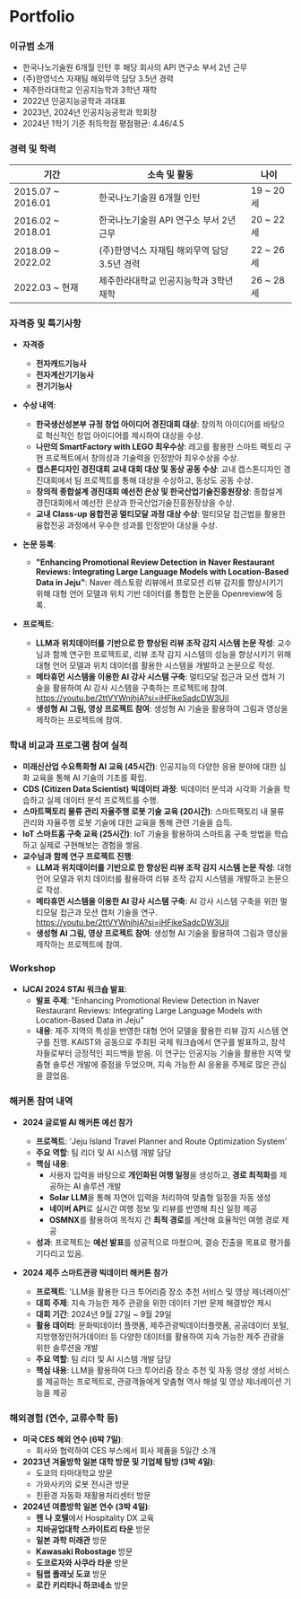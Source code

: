 # Portfolio

### 이규범 소개

- 한국나노기술원 6개월 인턴 후 해당 회사의 API 연구소 부서 2년 근무
- (주)한영넉스 자재팀 해외무역 담당 3.5년 경력
- 제주한라대학교 인공지능학과 3학년 재학
- 2022년 인공지능공학과 과대표
- 2023년, 2024년 인공지능공학과 학회장
- 2024년 1학기 기준 취득학점 평점평균: 4.46/4.5

### 경력 및 학력

| 기간                | 소속 및 활동                                 | 나이           |
|---------------------|---------------------------------------------|----------------|
| 2015.07 ~ 2016.01   | 한국나노기술원 6개월 인턴                    | 19 ~ 20세      |
| 2016.02 ~ 2018.01   | 한국나노기술원 API 연구소 부서 2년 근무      | 20 ~ 22세      |
| 2018.09 ~ 2022.02   | (주)한영넉스 자재팀 해외무역 담당 3.5년 경력  | 22 ~ 26세      |
| 2022.03 ~ 현재      | 제주한라대학교 인공지능학과 3학년 재학       | 26 ~ 28세      |

### 자격증 및 특기사항

- **자격증**
  - **전자캐드기능사**
  - **전자계산기기능사**
  - **전기기능사**

- **수상 내역**:
  - **한국생산성본부 규정 창업 아이디어 경진대회 대상**: 창의적 아이디어를 바탕으로 혁신적인 창업 아이디어를 제시하여 대상을 수상.
  - **나만의 SmartFactory with LEGO 최우수상**: 레고를 활용한 스마트 팩토리 구현 프로젝트에서 창의성과 기술력을 인정받아 최우수상을 수상.
  - **캡스톤디자인 경진대회 교내 대회 대상 및 동상 공동 수상**: 교내 캡스톤디자인 경진대회에서 팀 프로젝트를 통해 대상을 수상하고, 동상도 공동 수상.
  - **창의적 종합설계 경진대회 예선전 은상 및 한국산업기술진흥원장상**: 종합설계 경진대회에서 예선전 은상과 한국산업기술진흥원장상을 수상.
  - **교내 Class-up 융합전공 멀티모달 과정 대상 수상**: 멀티모달 접근법을 활용한 융합전공 과정에서 우수한 성과를 인정받아 대상을 수상.
- **논문 등록**:
  - **"Enhancing Promotional Review Detection in Naver Restaurant Reviews: Integrating Large Language Models with Location-Based Data in Jeju"**: Naver 레스토랑 리뷰에서 프로모션 리뷰 감지를 향상시키기 위해 대형 언어 모델과 위치 기반 데이터를 통합한 논문을 Openreview에 등록.
- **프로젝트**:
  - **LLM과 위치데이터를 기반으로 한 향상된 리뷰 조작 감지 시스템 논문 작성**: 교수님과 함께 연구한 프로젝트로, 리뷰 조작 감지 시스템의 성능을 향상시키기 위해 대형 언어 모델과 위치 데이터를 활용한 시스템을 개발하고 논문으로 작성.
  - **메타휴먼 시스템을 이용한 AI 강사 시스템 구축**: 멀티모달 접근과 모션 캡처 기술을 활용하여 AI 강사 시스템을 구축하는 프로젝트에 참여.  
    https://youtu.be/2ttVYWnjhjA?si=iHFikeSadcDW3UiI
  - **생성형 AI 그림, 영상 프로젝트 참여**: 생성형 AI 기술을 활용하여 그림과 영상을 제작하는 프로젝트에 참여.

### 학내 비교과 프로그램 참여 실적

- **미래신산업 수요특화형 AI 교육 (45시간)**: 인공지능의 다양한 응용 분야에 대한 심화 교육을 통해 AI 기술의 기초를 확립.
- **CDS (Citizen Data Scientist) 빅데이터 과정**: 빅데이터 분석과 시각화 기술을 학습하고 실제 데이터 분석 프로젝트를 수행.
- **스마트팩토리 물류 관리 자율주행 로봇 기술 교육 (20시간)**: 스마트팩토리 내 물류 관리와 자율주행 로봇 기술에 대한 교육을 통해 관련 기술을 습득.
- **IoT 스마트홈 구축 교육 (25시간)**: IoT 기술을 활용하여 스마트홈 구축 방법을 학습하고 실제로 구현해보는 경험을 쌓음.
- **교수님과 함께 연구 프로젝트 진행**:
  - **LLM과 위치데이터를 기반으로 한 향상된 리뷰 조작 감지 시스템 논문 작성**: 대형 언어 모델과 위치 데이터를 활용하여 리뷰 조작 감지 시스템을 개발하고 논문으로 작성.
  - **메타휴먼 시스템을 이용한 AI 강사 시스템 구축**: AI 강사 시스템 구축을 위한 멀티모달 접근과 모션 캡처 기술을 연구.  
    https://youtu.be/2ttVYWnjhjA?si=iHFikeSadcDW3UiI
  - **생성형 AI 그림, 영상 프로젝트 참여**: 생성형 AI 기술을 활용하여 그림과 영상을 제작하는 프로젝트에 참여.

### Workshop

- **IJCAI 2024 STAI 워크숍 발표**:
  - **발표 주제**: "Enhancing Promotional Review Detection in Naver Restaurant Reviews: Integrating Large Language Models with Location-Based Data in Jeju"
  - **내용**: 제주 지역의 특성을 반영한 대형 언어 모델을 활용한 리뷰 감지 시스템 연구를 진행. KAIST와 공동으로 주최된 국제 워크숍에서 연구를 발표하고, 참석자들로부터 긍정적인 피드백을 받음. 이 연구는 인공지능 기술을 활용한 지역 맞춤형 솔루션 개발에 중점을 두었으며, 지속 가능한 AI 응용을 주제로 많은 관심을 끌었음.

### 해커톤 참여 내역

- **2024 글로벌 AI 해커톤 예선 참가**  
  - **프로젝트**: 'Jeju Island Travel Planner and Route Optimization System'  
  - **주요 역할**: 팀 리더 및 AI 시스템 개발 담당  
  - **핵심 내용**:  
    - 사용자 입력을 바탕으로 **개인화된 여행 일정**을 생성하고, **경로 최적화**를 제공하는 AI 솔루션 개발
    - **Solar LLM**을 통해 자연어 입력을 처리하여 맞춤형 일정을 자동 생성
    - **네이버 API**로 실시간 여행 정보 및 리뷰를 반영해 최신 일정 제공
    - **OSMNX**를 활용하여 목적지 간 **최적 경로**를 계산해 효율적인 여행 경로 제공  
  - **성과**: 프로젝트는 **예선 발표**를 성공적으로 마쳤으며, 결승 진출을 목표로 평가를 기다리고 있음.

- **2024 제주 스마트관광 빅데이터 해커톤 참가**  
  - **프로젝트**: 'LLM을 활용한 다크 투어리즘 장소 추천 서비스 및 영상 제너레이션'  
  - **대회 주제**: 지속 가능한 제주 관광을 위한 데이터 기반 문제 해결방안 제시
  - **대회 기간**: 2024년 9월 27일 ~ 9월 29일
  - **활용 데이터**: 문화빅데이터 플랫폼, 제주관광빅데이터플랫폼, 공공데이터 포털, 지방행정인허가데이터 등 다양한 데이터를 활용하여 지속 가능한 제주 관광을 위한 솔루션을 개발
  - **주요 역할**: 팀 리더 및 AI 시스템 개발 담당
  - **핵심 내용**: LLM을 활용하여 다크 투어리즘 장소 추천 및 자동 영상 생성 서비스를 제공하는 프로젝트로, 관광객들에게 맞춤형 역사 해설 및 영상 제너레이션 기능을 제공

### 해외경험 (연수, 교류수학 등)

- **미국 CES 해외 연수 (6박 7일)**:
  - 회사와 협력하여 CES 부스에서 회사 제품을 5일간 소개
- **2023년 겨울방학 일본 대학 방문 및 기업체 탐방 (3박 4일)**:
  - 도쿄의 타마대학교 방문
  - 가와사키의 로봇 전시관 방문
  - 친환경 자동화 재활용처리센터 방문
- **2024년 여름방학 일본 연수 (3박 4일)**:
  - **헨 나 호텔**에서 Hospitality DX 교육
  - **치바공업대학 스카이트리 타운** 방문
  - **일본 과학 미래관** 방문
  - **Kawasaki Robostage** 방문
  - **도코로자와 사쿠라 타운** 방문
  - **팀랩 플래닛 도쿄** 방문
  - **로칸 키리타니 하코네소** 방문

